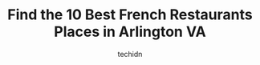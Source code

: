 ---
layout: ampstory
image: https://i0.wp.com/www.depkes.org/wp-content/uploads/2023/06/french-restaurants-0-in-arlington-va-1685878171.jpeg?resize=640,853
author: techidn
featured: false
description: Discover the impressive array of French Restaurants options in Arlington VA, where you can find 10 of the largest French Restaurants establishments in the area. From renowned classics to hid
title: Find the 10 Best French Restaurants Places in Arlington VA
cover:
   title: Find the 10 Best French Restaurants Places in Arlington VA
   subtitle: Rickpate
   background: https://www.depkes.org/wp-content/uploads/2023/06/french-restaurants-0-in-arlington-va-1685878171.jpeg

pages: 
 - layout: thirds
   top: <h1>#1 Lyon Hall</h1>
   bottom: "<p>We came here for a weekend lunch, and the restaurant was almost fully packed. The mussels were just okay - many of them had sand inside. The Brussels sprouts was fine, bu</p>"
   background: https://www.depkes.org/wp-content/uploads/2023/06/french-restaurants-1-in-arlington-va-1685878172.jpeg
   backgroundblur: true
 - layout: thirds
   top: <h1>#2 Brasserie Liberté</h1>
   bottom: "<p>Stopped here for lunch on a beautiful spring day, and enjoyed my meal overall with a friend on the patio. Service was great, but not enough to make up for a so-so entree.</p>"
   background: https://www.depkes.org/wp-content/uploads/2023/06/french-restaurants-2-in-arlington-va-1685878172.jpeg
   cta:
      link: https://www.depkes.org/blog/find-the-10-best-french-restaurants-places-in-arlington-va/
      text: Find the 10 Best French Restaurants Places in Arlington VA
 - layout: thirds
   top: <h1>#3 Ladurée</h1>
   bottom: "<p>3060 M St NW, Washington, DC 20007, United States</p>"
   background: https://www.depkes.org/wp-content/uploads/2023/06/french-restaurants-3-in-arlington-va-1685878173.jpeg
   cta:
      link: https://www.depkes.org/blog/find-the-10-best-french-restaurants-places-in-arlington-va/
      text: Find the 10 Best French Restaurants Places in Arlington VA
 - layout: thirds
   top: <h1>#4 Chez Billy Sud</h1>
   bottom: "<p>1039 31st St NW, Washington, DC 20007, United States</p>"
   background: https://images.unsplash.com/photo-1564951434112-64d74cc2a2d7?ixlib=rb-4.0.3&ixid=MnwxMjA3fDB8MHxwaG90by1wYWdlfHx8fGVufDB8fHx8&auto=format&fit=crop&w=640&h=853&q=80
   cta:
      link: https://www.depkes.org/blog/find-the-10-best-french-restaurants-places-in-arlington-va/
      text: Find the 10 Best French Restaurants Places in Arlington VA
 - layout: thirds
   top: <h1>#5 Mele Bistro</h1>
   bottom: "<p>1723 Wilson Blvd, Arlington, VA 22209, United States</p>"
   background: https://images.unsplash.com/photo-1536745287225-21d689278fd1?ixlib=rb-4.0.3&ixid=MnwxMjA3fDB8MHxwaG90by1wYWdlfHx8fGVufDB8fHx8&auto=format&fit=crop&w=640&h=853&q=80
   cta:
      link: https://www.depkes.org/blog/find-the-10-best-french-restaurants-places-in-arlington-va/
      text: Find the 10 Best French Restaurants Places in Arlington VA
 - layout: thirds
   top: <h1>#6 La Chaumiere</h1>
   bottom: "<p>2813 M St NW, Washington, DC 20007, United States</p>"
   background: https://images.unsplash.com/photo-1602536052359-ef94c21c5948?ixlib=rb-4.0.3&ixid=MnwxMjA3fDB8MHxwaG90by1wYWdlfHx8fGVufDB8fHx8&auto=format&fit=crop&w=640&h=853&q=80
   cta:
      link: https://www.depkes.org/blog/find-the-10-best-french-restaurants-places-in-arlington-va/
      text: Find the 10 Best French Restaurants Places in Arlington VA
 - layout: thirds
   top: <h1>#7 Grand Cru Wine Bar and Bistro</h1>
   bottom: "<p>4301 Wilson Blvd #100, Arlington, VA 22203, United States</p>"
   background: https://images.unsplash.com/photo-1604871000636-074fa5117945?ixlib=rb-4.0.3&ixid=MnwxMjA3fDB8MHxwaG90by1wYWdlfHx8fGVufDB8fHx8&auto=format&fit=crop&w=640&h=853&q=80
   cta:
      link: https://www.depkes.org/blog/find-the-10-best-french-restaurants-places-in-arlington-va/
      text: Find the 10 Best French Restaurants Places in Arlington VA
 - layout: thirds
   middle: Continue reading...
   background: https://images.unsplash.com/photo-1541356665065-22676f35dd40?ixlib=rb-4.0.3&ixid=MnwxMjA3fDB8MHxwaG90by1wYWdlfHx8fGVufDB8fHx8&auto=format&fit=crop&w=640&h=853&q=80
   cta:
      link: https://www.depkes.org/blog/find-the-10-best-french-restaurants-places-in-arlington-va/
      text: Find the 10 Best French Restaurants Places in Arlington VA
      
---